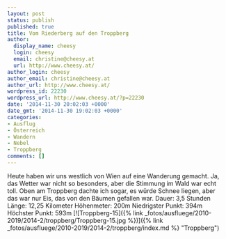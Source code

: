 ```yaml
---
layout: post
status: publish
published: true
title: Vom Riederberg auf den Troppberg
author:
  display_name: cheesy
  login: cheesy
  email: christine@cheesy.at
  url: http://www.cheesy.at/
author_login: cheesy
author_email: christine@cheesy.at
author_url: http://www.cheesy.at/
wordpress_id: 22230
wordpress_url: http://www.cheesy.at/?p=22230
date: '2014-11-30 20:02:03 +0000'
date_gmt: '2014-11-30 19:02:03 +0000'
categories:
- Ausflug
- Österreich
- Wandern
- Nebel
- Troppberg
comments: []
---
```

Heute haben wir uns westlich von Wien auf eine Wanderung gemacht. Ja, das Wetter war nicht so besonders, aber die Stimmung im Wald war echt toll. Oben am Troppberg dachte ich sogar, es würde Schnee liegen, aber das war nur Eis, das von den Bäumen gefallen war.
Dauer: 3,5 Stunden
Länge: 12,25 Kilometer
Höhenmeter: 200m
Niedrigster Punkt: 394m
Höchster Punkt: 593m
[![Troppberg-15]({% link _fotos/ausfluege/2010-2019/2014-2/troppberg/Troppberg-15.jpg %})]({% link _fotos/ausfluege/2010-2019/2014-2/troppberg/index.md %} "Troppberg")
